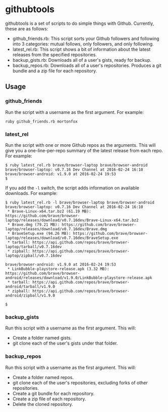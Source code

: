# githubtools

githubtools is a set of scripts to do simple things with Github. Currently,
these are as follows:

* github\_friends.rb: This script sorts your Github followers and following
  into 3 categories: mutual follows, only followers, and only following.
* latest\_rel.rb: This script shows a bit of information about the latest
  releases from the specified repositories.
* backup\_gists.rb: Downloads all of a user's gists, ready for backup.
* backup\_repos.rb: Downloads all of a user's repositories. Produces a git
  bundle and a zip file for each repository.

## Usage

### github\_friends

Run the script with a username as the first argument. For example:

    ruby github_friends.rb mortonfox

### latest\_rel

Run the script with one or more Github repos as the arguments. This will give
you a one-line-per-repo summary of the latest release from each repo. For
example:

    $ ruby latest_rel.rb brave/browser-laptop brave/browser-android
    brave/browser-laptop: v0.7.16 Dev Channel at 2016-02-24 16:10
    brave/browser-android: v1.9.0 at 2016-02-24 19:53
    $

If you add the ```-l``` switch, the script adds information on available
downloads. For example:

    $ ruby latest_rel.rb -l brave/browser-laptop brave/browser-android
    brave/browser-laptop: v0.7.16 Dev Channel at 2016-02-24 16:10
     * Brave-Linux-x64.tar.bz2 (61.19 MB): https://github.com/brave/browser-laptop/releases/download/v0.7.16dev/Brave-Linux-x64.tar.bz2
     * Brave.dmg (79.21 MB): https://github.com/brave/browser-laptop/releases/download/v0.7.16dev/Brave.dmg
     * BraveSetup.exe (94.26 MB): https://github.com/brave/browser-laptop/releases/download/v0.7.16dev/BraveSetup.exe
     * tarball: https://api.github.com/repos/brave/browser-laptop/tarball/v0.7.16dev
     * zipball: https://api.github.com/repos/brave/browser-laptop/zipball/v0.7.16dev

    brave/browser-android: v1.9.0 at 2016-02-24 19:53
     * LinkBubble-playstore-release.apk (3.32 MB): https://github.com/brave/browser-android/releases/download/v1.9.0/LinkBubble-playstore-release.apk
     * tarball: https://api.github.com/repos/brave/browser-android/tarball/v1.9.0
     * zipball: https://api.github.com/repos/brave/browser-android/zipball/v1.9.0

    $

### backup\_gists

Run this script with a username as the first argument. This will:

* Create a folder named gists.
* git clone each of the user's gists under that folder.

### backup\_repos

Run this script with a username as the first argument. This will:

* Create a folder named repos.
* git clone each of the user's repositories, excluding forks of other repositories.
* Create a git bundle for each repository.
* Create a zip file of each repository.
* Delete the cloned repository.

